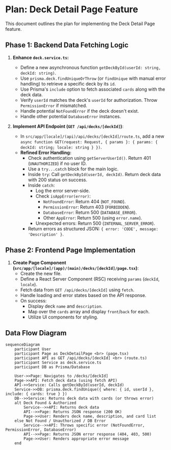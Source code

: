 # Plan: Deck Detail Page Feature

This document outlines the plan for implementing the Deck Detail Page feature.

## Phase 1: Backend Data Fetching Logic

1.  **Enhance `deck.service.ts`:**
    *   Define a new asynchronous function `getDeckById(userId: string, deckId: string)`.
    *   Use `prisma.deck.findUniqueOrThrow` (or `findUnique` with manual error handling) to retrieve a specific deck by its `id`.
    *   Use Prisma's `include` option to fetch associated `cards` along with the deck data.
    *   Verify `userId` matches the deck's `userId` for authorization. Throw `PermissionError` if mismatched.
    *   Handle potential `NotFoundError` if the deck doesn't exist.
    *   Handle other potential `DatabaseError` instances.

2.  **Implement API Endpoint (`GET /api/decks/[deckId]`)**:
    *   In `src/app/[locale]/(api)/api/decks/[deckId]/route.ts`, add a new `async function GET(request: Request, { params }: { params: { deckId: string; locale: string } })`.
    *   **Refined Error Handling:**
        *   Check authentication using `getServerUserId()`. Return 401 (`UNAUTHORIZED`) if no user ID.
        *   Use a `try...catch` block for the main logic.
        *   Inside `try`: Call `getDeckById(userId, deckId)`. Return deck data with 200 status on success.
        *   Inside `catch`:
            *   Log the error server-side.
            *   Check `isAppError(error)`:
                *   `NotFoundError`: Return 404 (`NOT_FOUND`).
                *   `PermissionError`: Return 403 (`FORBIDDEN`).
                *   `DatabaseError`: Return 500 (`DATABASE_ERROR`).
                *   Other `AppError`: Return 500 (using `error.name`).
            *   Unexpected errors: Return 500 (`INTERNAL_SERVER_ERROR`).
        *   Return errors as structured JSON: `{ error: 'CODE', message: 'Description' }`.

## Phase 2: Frontend Page Implementation

1.  **Create Page Component (`src/app/[locale]/(app)/(main)/decks/[deckId]/page.tsx`)**:
    *   Create the new file.
    *   Define a React Server Component (RSC) receiving `params` (`deckId`, `locale`).
    *   Fetch data from `GET /api/decks/[deckId]` using `fetch`.
    *   Handle loading and error states based on the API response.
    *   On success:
        *   Display deck `name` and `description`.
        *   Map over the `cards` array and display `front`/`back` for each.
        *   Utilize UI components for styling.

## Data Flow Diagram

```mermaid
sequenceDiagram
    participant User
    participant Page as DeckDetailPage <br> (page.tsx)
    participant API as GET /api/decks/[deckId] <br> (route.ts)
    participant Service as deck.service.ts
    participant DB as Prisma/Database

    User->>Page: Navigates to /decks/[deckId]
    Page->>API: Fetch deck data (using fetch API)
    API->>Service: Calls getDeckById(userId, deckId)
    Service->>DB: prisma.deck.findUnique({ where: { id, userId }, include: { cards: true } })
    DB-->>Service: Returns deck data with cards (or throws error)
    alt Deck Found & Authorized
        Service-->>API: Returns deck data
        API-->>Page: Returns JSON response (200 OK)
        Page->>User: Renders deck name, description, and card list
    else Not Found / Unauthorized / DB Error
        Service-->>API: Throws specific error (NotFoundError, PermissionError, DatabaseError)
        API-->>Page: Returns JSON error response (404, 403, 500)
        Page->>User: Renders appropriate error message
    end